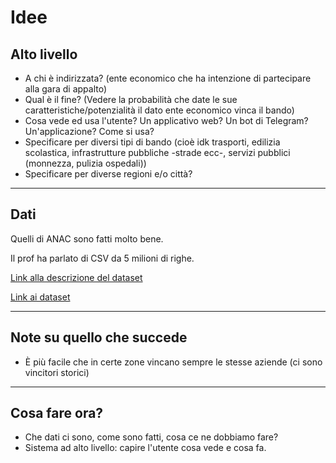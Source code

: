 # Idee

## Alto livello

- A chi è indirizzata? (ente economico che ha intenzione di partecipare alla gara di appalto)
- Qual è il fine? (Vedere la probabilità che date le sue caratteristiche/potenzialità il dato ente economico vinca il bando)
- Cosa vede ed usa l'utente? Un applicativo web? Un bot di Telegram? Un'applicazione? Come si usa?
- Specificare per diversi tipi di bando (cioè idk trasporti, edilizia scolastica, infrastrutture pubbliche -strade ecc-, servizi pubblici (monnezza, pulizia ospedali))
- Specificare per diverse regioni e/o città?

---

## Dati

Quelli di ANAC sono fatti molto bene.

Il prof ha parlato di CSV da 5 milioni di righe.

[Link alla descrizione del dataset](https://dati.anticorruzione.it/opendata#HIDE1)

[Link ai dataset](https://dati.anticorruzione.it/opendata/dataset?page=1)

---

## Note su quello che succede

- È più facile che in certe zone vincano sempre le stesse aziende (ci sono vincitori storici)

---

## Cosa fare ora?

- Che dati ci sono, come sono fatti, cosa ce ne dobbiamo fare?
- Sistema ad alto livello: capire l'utente cosa vede e cosa fa.
